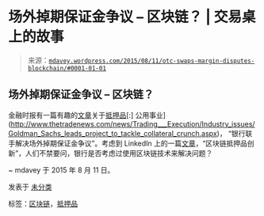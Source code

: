 <!--yml

分类：未分类

日期：2024-05-18 05:40:25

-->

# 场外掉期保证金争议 – 区块链？ | 交易桌上的故事

> 来源：[`mdavey.wordpress.com/2015/08/11/otc-swaps-margin-disputes-blockchain/#0001-01-01`](https://mdavey.wordpress.com/2015/08/11/otc-swaps-margin-disputes-blockchain/#0001-01-01)

## 场外掉期保证金争议 – 区块链？

金融时报有一篇有趣的[文章](http://www.ft.com/cms/s/0/fd054574-23bb-11e5-9c4e-a775d2b173ca.html#axzz3iWpJDhW8)关于[抵押品](https://www.bnymellon.com/_global-assets/pdf/our-thinking/articles/outsourcing-in-a-brave-new-world.pdf)[:] 公用事业](http://www.thetradenews.com/news/Trading___Execution/Industry_issues/Goldman_Sachs_leads_project_to_tackle_collateral_crunch.aspx)， “银行联手解决场外掉期保证金争议”。考虑到 LinkedIn 上的一篇[文章](https://www.linkedin.com/pulse/block-chain-collateral-innovation-gary-wright)，“区块链抵押品创新”，人们不禁要问，银行是否考虑过使用区块链技术来解决问题？

~ mdavey 于 2015 年 8 月 11 日。

发表于 [未分类](https://mdavey.wordpress.com/category/uncategorized/)

标签：[区块链](https://mdavey.wordpress.com/tag/blockchain/)，[抵押品](https://mdavey.wordpress.com/tag/collateral/)
